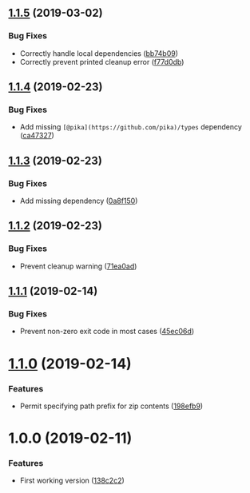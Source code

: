 ## [1.1.5](https://github.com/ryaninvents/plugin-bundle-dependencies/compare/v1.1.4...v1.1.5) (2019-03-02)


### Bug Fixes

* Correctly handle local dependencies ([bb74b09](https://github.com/ryaninvents/plugin-bundle-dependencies/commit/bb74b09))
* Correctly prevent printed cleanup error ([f77d0db](https://github.com/ryaninvents/plugin-bundle-dependencies/commit/f77d0db))

## [1.1.4](https://github.com/ryaninvents/plugin-bundle-dependencies/compare/v1.1.3...v1.1.4) (2019-02-23)


### Bug Fixes

* Add missing `[@pika](https://github.com/pika)/types` dependency ([ca47327](https://github.com/ryaninvents/plugin-bundle-dependencies/commit/ca47327))

## [1.1.3](https://github.com/ryaninvents/plugin-bundle-dependencies/compare/v1.1.2...v1.1.3) (2019-02-23)


### Bug Fixes

* Add missing dependency ([0a8f150](https://github.com/ryaninvents/plugin-bundle-dependencies/commit/0a8f150))

## [1.1.2](https://github.com/ryaninvents/plugin-bundle-dependencies/compare/v1.1.1...v1.1.2) (2019-02-23)


### Bug Fixes

* Prevent cleanup warning ([71ea0ad](https://github.com/ryaninvents/plugin-bundle-dependencies/commit/71ea0ad))

## [1.1.1](https://github.com/ryaninvents/plugin-bundle-dependencies/compare/v1.1.0...v1.1.1) (2019-02-14)


### Bug Fixes

* Prevent non-zero exit code in most cases ([45ec06d](https://github.com/ryaninvents/plugin-bundle-dependencies/commit/45ec06d))

# [1.1.0](https://github.com/ryaninvents/plugin-bundle-dependencies/compare/v1.0.0...v1.1.0) (2019-02-14)


### Features

* Permit specifying path prefix for zip contents ([198efb9](https://github.com/ryaninvents/plugin-bundle-dependencies/commit/198efb9))

# 1.0.0 (2019-02-11)


### Features

* First working version ([138c2c2](https://github.com/ryaninvents/plugin-bundle-dependencies/commit/138c2c2))
